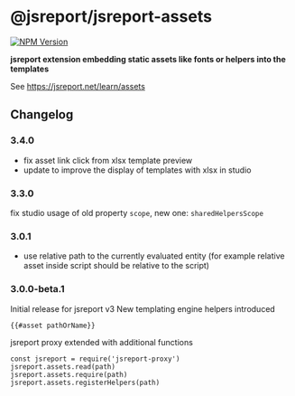 # @jsreport/jsreport-assets

[![NPM Version](http://img.shields.io/npm/v/@jsreport/jsreport-assets.svg?style=flat-square)](https://npmjs.com/package/@jsreport/jsreport-assets)

**jsreport extension embedding static assets like fonts or helpers into the templates**

See https://jsreport.net/learn/assets

## Changelog

### 3.4.0

- fix asset link click from xlsx template preview
- update to improve the display of templates with xlsx in studio

### 3.3.0

fix studio usage of old property `scope`, new one: `sharedHelpersScope`

### 3.0.1

- use relative path to the currently evaluated entity (for example relative asset inside script should be relative to the script)

### 3.0.0-beta.1

Initial release for jsreport v3
New templating engine helpers introduced
```
{{#asset pathOrName}}
```
jsreport proxy extended with additional functions
```
const jsreport = require('jsreport-proxy')
jsreport.assets.read(path)
jsreport.assets.require(path)
jsreport.assets.registerHelpers(path)
```


